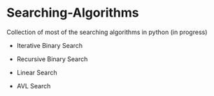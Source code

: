 # Searching-Algorithms

Collection of most of the searching algorithms in python (in progress)

- Iterative Binary Search

- Recursive Binary Search

- Linear Search

- AVL Search

